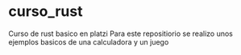 # curso_rust
Curso de rust basico en platzi
Para este repositiorio se realizo unos ejemplos basicos de una calculadora y un juego 
